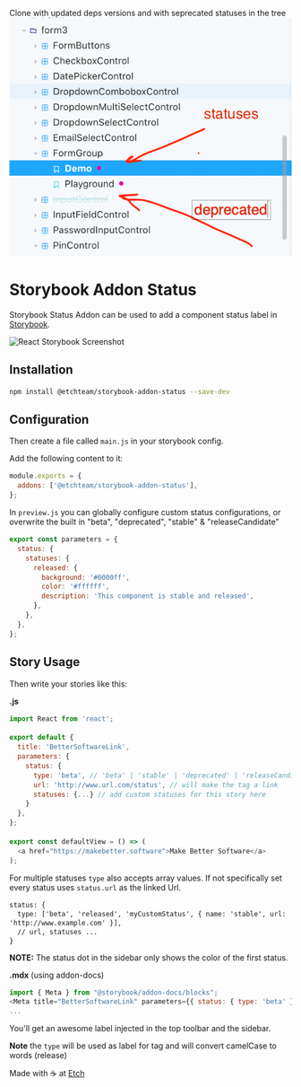 Clone with updated deps versions and with seprecated statuses in the tree
![img.png](img.png)
# Storybook Addon Status

Storybook Status Addon can be used to add a component status label in [Storybook](https://storybook.js.org).

![React Storybook Screenshot](https://raw.githubusercontent.com/etchteam/storybook-addon-status/master/screenshot.png)

## Installation

```sh
npm install @etchteam/storybook-addon-status --save-dev
```

## Configuration

Then create a file called `main.js` in your storybook config.

Add the following content to it:

```js
module.exports = {
  addons: ['@etchteam/storybook-addon-status'],
};
```

In `preview.js` you can globally configure custom status configurations, or overwrite the built in "beta", "deprecated", "stable" & "releaseCandidate"

```js
export const parameters = {
  status: {
    statuses: {
      released: {
        background: '#0000ff',
        color: '#ffffff',
        description: 'This component is stable and released',
      },
    },
  },
};
```

## Story Usage

Then write your stories like this:

**.js**

```js
import React from 'react';

export default {
  title: 'BetterSoftwareLink',
  parameters: {
    status: {
      type: 'beta', // 'beta' | 'stable' | 'deprecated' | 'releaseCandidate'
      url: 'http://www.url.com/status', // will make the tag a link
      statuses: {...} // add custom statuses for this story here
    }
  },
};

export const defaultView = () => (
  <a href="https://makebetter.software">Make Better Software</a>
);
```

For multiple statuses `type` also accepts array values. If not specifically set every status uses `status.url` as the linked Url.

```jsonc
status: {
  type: ['beta', 'released', 'myCustomStatus', { name: 'stable', url: 'http://www.example.com' }],
  // url, statuses ...
}
```

**NOTE:** The status dot in the sidebar only shows the color of the first status.

**.mdx** (using addon-docs)

```js
import { Meta } from "@storybook/addon-docs/blocks";
<Meta title="BetterSoftwareLink" parameters={{ status: { type: 'beta' } }}  /> // 'beta' | 'stable' | 'deprecated' | 'releaseCandidate'
...
```

You'll get an awesome label injected in the top toolbar and the sidebar.

**Note** the `type` will be used as label for tag and will convert camelCase to words (release)

Made with ☕ at [Etch](https://etch.co)

